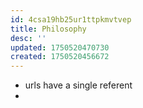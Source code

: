 ```yaml
---
id: 4csa19hb25ur1ttpkmvtvep
title: Philosophy
desc: ''
updated: 1750520470730
created: 1750520456672
---
```


- urls have a single referent
- 